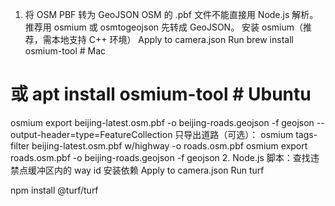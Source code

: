 1. 将 OSM PBF 转为 GeoJSON
OSM 的 .pbf 文件不能直接用 Node.js 解析。推荐用 osmium 或 osmtogeojson 先转成 GeoJSON。
安装 osmium（推荐，需本地支持 C++ 环境）
Apply to camera.json
Run
brew install osmium-tool  # Mac
# 或 apt install osmium-tool  # Ubuntu
osmium export beijing-latest.osm.pbf -o beijing-roads.geojson -f geojson --output-header=type=FeatureCollection
只导出道路（可选）：
osmium tags-filter beijing-latest.osm.pbf w/highway -o roads.osm.pbf
osmium export roads.osm.pbf -o beijing-roads.geojson -f geojson 
2. Node.js 脚本：查找违禁点缓冲区内的 way id
安装依赖
Apply to camera.json
Run
turf

npm install @turf/turf
